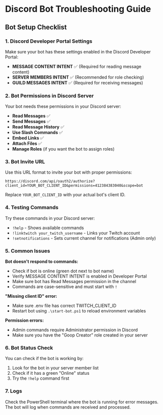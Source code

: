 # Discord Bot Troubleshooting Guide

## Bot Setup Checklist

### 1. Discord Developer Portal Settings
Make sure your bot has these settings enabled in the Discord Developer Portal:
- **MESSAGE CONTENT INTENT** ✅ (Required for reading message content)
- **SERVER MEMBERS INTENT** ✅ (Recommended for role checking)
- **GUILD MESSAGES INTENT** ✅ (Required for receiving messages)

### 2. Bot Permissions in Discord Server
Your bot needs these permissions in your Discord server:
- **Read Messages** ✅
- **Send Messages** ✅
- **Read Message History** ✅
- **Use Slash Commands** ✅
- **Embed Links** ✅
- **Attach Files** ✅
- **Manage Roles** (if you want the bot to assign roles)

### 3. Bot Invite URL
Use this URL format to invite your bot with proper permissions:
```
https://discord.com/api/oauth2/authorize?client_id=YOUR_BOT_CLIENT_ID&permissions=412384383040&scope=bot
```
Replace `YOUR_BOT_CLIENT_ID` with your actual bot's client ID.

### 4. Testing Commands
Try these commands in your Discord server:
- `!help` - Shows available commands
- `!linktwitch your_twitch_username` - Links your Twitch account
- `!setnotifications` - Sets current channel for notifications (Admin only)

### 5. Common Issues

**Bot doesn't respond to commands:**
- Check if bot is online (green dot next to bot name)
- Verify MESSAGE CONTENT INTENT is enabled in Developer Portal
- Make sure bot has Read Messages permission in the channel
- Commands are case-sensitive and must start with `!`

**"Missing client ID" error:**
- Make sure .env file has correct TWITCH_CLIENT_ID
- Restart bot using `.\start-bot.ps1` to reload environment variables

**Permission errors:**
- Admin commands require Administrator permission in Discord
- Make sure you have the "Goop Creator" role created in your server

### 6. Bot Status Check
You can check if the bot is working by:
1. Look for the bot in your server member list
2. Check if it has a green "Online" status
3. Try the `!help` command first

### 7. Logs
Check the PowerShell terminal where the bot is running for error messages.
The bot will log when commands are received and processed.
